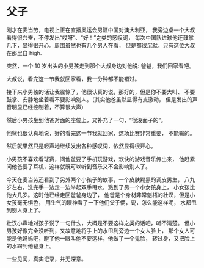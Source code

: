 # 父子

刚才在麦当劳，电视上正在直播奥运会男篮中国对澳大利亚，
我旁边桌一个大叔看得很兴奋，不停发出“哎呀”、“好！”之类的感叹词，
每次中国队进球他还鼓掌几下，显得很开心。周围虽然也有几个男人在看，
但是都很沉默，只有这位大叔在那里自 high.

突然，一个 10 岁出头的小男孩走到那个大叔身边对他说:
爸爸，我们回家看吧。

大叔说，看完这一节我就回家看，我一分钟都不能错过。

接下来小男孩的话让我震惊了，他很认真的说，那好的，但是你不要大叫、
不要鼓掌、安静地坐着看不要影响别人。（其实他爸虽然显得有点激动，
但是发出的声音明显已经控制着，不算很大声）

然后小男孩坐到他爸对面的座位上，又补充了一句，“很没面子的”。

他爸也很认真地说，好的看完这一节我就回家，这场比赛非常重要，
不能输的。

然后就果然只是轻声地继续发出各种感叹词，依然显得很开心。

小男孩不喜欢看球赛，问他爸要了手机玩游戏，欢快的游戏音乐传出来，
他赶紧问他爸要了耳机，这样就既可以听到音乐又不会影响别人了。

今天在麦当劳还看到了另外两个小孩子的故事，一个皮肤黝黑的调皮男生，
八九岁左右，洗完手一边走一边举起双手甩水，溅到了另一个小女孩身上，
小女孩比他大几岁。这时他已经走回爸爸身边了，
他爸是个身材非常魁梧的壮汉，但是小女孩毫无惧色，
用生气的眼神看了一下他们父子俩，说，怎么能这样呢，
水都甩到别人身上了。

壮汉小声地对孩子说了一句什么，大概是不要这样之类的话吧，听不清楚。
但小男孩好像完全没听到，又故意地将手上的水甩到旁边一个女人脸上，
那个女人可能是他妈妈吧，瞪了他一眼叫他不要这样，他做了一个鬼脸，
转过身，又把脸上的水蹭到他爸身上。

一些见闻，真实记录，并无深意。
